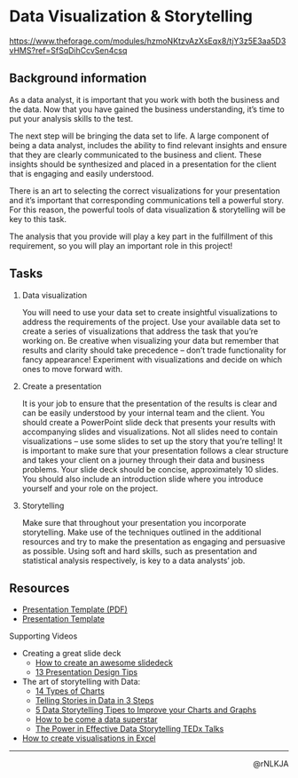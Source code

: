 # Data Visualization & Storytelling

https://www.theforage.com/modules/hzmoNKtzvAzXsEqx8/tjY3z5E3aa5D3vHMS?ref=SfSqDihCcvSen4csq

## Background information

As a data analyst, it is important that you work with both the business and the data. Now that you have gained the business understanding, it’s time to put your analysis skills to the test.

The next step will be bringing the data set to life. A large component of being a data analyst, includes the ability to find relevant insights and ensure that they are clearly communicated to the business and client. These insights should be synthesized and placed in a presentation for the client that is engaging and easily understood.

There is an art to selecting the correct visualizations for your presentation and it’s important that corresponding communications tell a powerful story. For this reason, the powerful tools of data visualization & storytelling will be key to this task.

The analysis that you provide will play a key part in the fulfillment of this requirement, so you will play an important role in this project!

## Tasks

1. Data visualization

   You will need to use your data set to create insightful visualizations to address the requirements of the project. Use your available data set to create a series of visualizations that address the task that you’re working on. Be creative when visualizing your data but remember that results and clarity should take precedence – don’t trade functionality for fancy appearance! Experiment with visualizations and decide on which ones to move forward with.

2. Create a presentation

   It is your job to ensure that the presentation of the results is clear and can be easily understood by your internal team and the client. You should create a PowerPoint slide deck that presents your results with accompanying slides and visualizations. Not all slides need to contain visualizations – use some slides to set up the story that you’re telling! It is important to make sure that your presentation follows a clear structure and takes your client on a journey through their data and business problems. Your slide deck should be concise, approximately 10 slides. You should also include an introduction slide where you introduce yourself and your role on the project.

3. Storytelling

   Make sure that throughout your presentation you incorporate storytelling. Make use of the techniques outlined in the additional resources and try to make the presentation as engaging and persuasive as possible. Using soft and hard skills, such as presentation and statistical analysis respectively, is key to a data analysts’ job.

## Resources

- [Presentation Template (PDF)](https://cdn.theforage.com/vinternships/companyassets/T6kdcdKSTfg2aotxT/Presentation%20Template.pdf)
- [Presentation Template](https://cdn.theforage.com/vinternships/companyassets/T6kdcdKSTfg2aotxT/MsAqi7SNLKw3C6LAr/1627488236385/Data%20Analytics%20template%20-%20Task%203.pptx)

Supporting Videos

- Creating a great slide deck
  - [How to create an awesome slidedeck](https://www.youtube.com/watch?v=6bSOAl1i8bw)
  - [13 Presentation Design Tips](https://www.youtube.com/watch?v=wlY65y5Dj2g)
- The art of storytelling with Data:
  - [14 Types of Charts](https://www.youtube.com/watch?v=C07k0euBpr8)
  - [Telling Stories in Data in 3 Steps](https://www.youtube.com/watch?v=r5_34YnCmMY)
  - [5 Data Storytelling Tipes to Improve your Charts and Graphs](https://www.youtube.com/watch?v=4pymfPHQ6SA)
  - [How to be come a data superstar](https://www.youtube.com/watch?v=ZRskHRowFCM)
  - [The Power in Effective Data Storytelling TEDx Talks](https://www.youtube.com/watch?v=0e52QfQngrM)
- [How to create visualisations in Excel](https://www.youtube.com/watch?v=d7JgmQCLgNg)

---

<p align=right>@rNLKJA</p>
